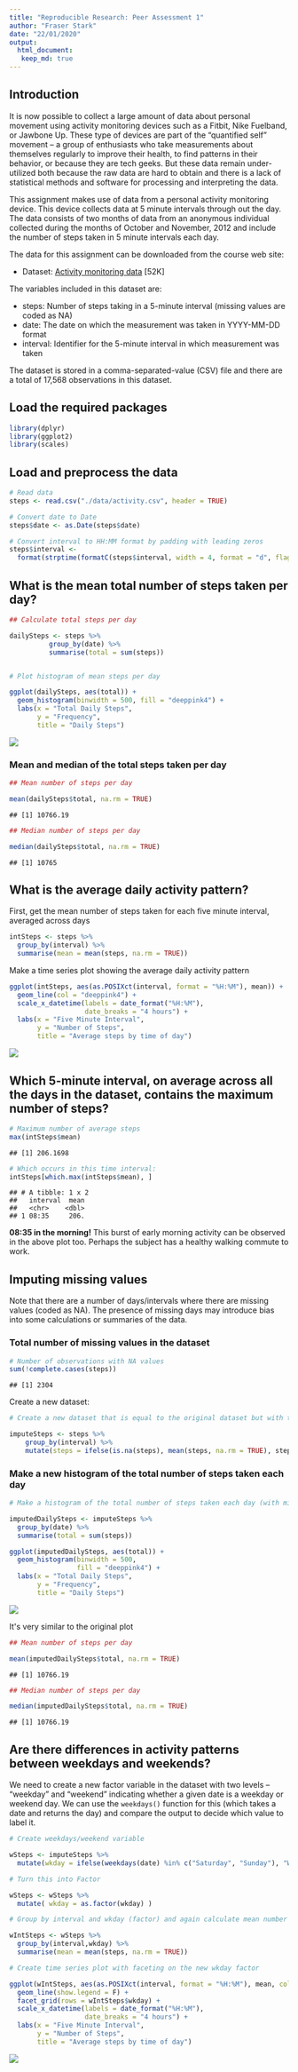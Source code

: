 ```yaml
---
title: "Reproducible Research: Peer Assessment 1"
author: "Fraser Stark"
date: "22/01/2020"
output: 
  html_document: 
   keep_md: true
---
```




## Introduction

It is now possible to collect a large amount of data about personal movement using activity monitoring devices such as a Fitbit, Nike Fuelband, or Jawbone Up. These type of devices are part of the “quantified self” movement – a group of enthusiasts who take measurements about themselves regularly to improve their health, to find patterns in their behavior, or because they are tech geeks. But these data remain under-utilized both because the raw data are hard to obtain and there is a lack of statistical methods and software for processing and interpreting the data.

This assignment makes use of data from a personal activity monitoring device. This device collects data at 5 minute intervals through out the day. The data consists of two months of data from an anonymous individual collected during the months of October and November, 2012 and include the number of steps taken in 5 minute intervals each day.

The data for this assignment can be downloaded from the course web site:

* Dataset: [Activity monitoring data](https://d396qusza40orc.cloudfront.net/repdata%2Fdata%2Factivity.zip) [52K]

The variables included in this dataset are:

* steps: Number of steps taking in a 5-minute interval (missing values are coded as NA)
* date: The date on which the measurement was taken in YYYY-MM-DD format
* interval: Identifier for the 5-minute interval in which measurement was taken

The dataset is stored in a comma-separated-value (CSV) file and there are a total of 17,568 observations in this dataset.

## Load the required packages


```r
library(dplyr)
library(ggplot2)
library(scales)
```



## Load and preprocess the data




```r
# Read data
steps <- read.csv("./data/activity.csv", header = TRUE)

# Convert date to Date
steps$date <- as.Date(steps$date)

# Convert interval to HH:MM format by padding with leading zeros
steps$interval <- 
  format(strptime(formatC(steps$interval, width = 4, format = "d", flag = "0"), format="%H%M"), format = "%H:%M")
```


## What is the mean total number of steps taken per day?


```r
## Calculate total steps per day

dailySteps <- steps %>%  
          group_by(date) %>%
          summarise(total = sum(steps))


# Plot histogram of mean steps per day

ggplot(dailySteps, aes(total)) + 
  geom_histogram(binwidth = 500, fill = "deeppink4") +
  labs(x = "Total Daily Steps", 
       y = "Frequency", 
       title = "Daily Steps")
```

![](PA1_template_files/figure-html/unnamed-chunk-3-1.png)<!-- -->


###  Mean and median of the total steps taken per day


```r
## Mean number of steps per day

mean(dailySteps$total, na.rm = TRUE)
```

```
## [1] 10766.19
```

```r
## Median number of steps per day

median(dailySteps$total, na.rm = TRUE)
```

```
## [1] 10765
```


## What is the average daily activity pattern?

First, get the mean number of steps taken for each five minute interval, averaged across days


```r
intSteps <- steps %>% 
  group_by(interval) %>%
  summarise(mean = mean(steps, na.rm = TRUE))
```

Make a time series plot showing the average daily activity pattern


```r
ggplot(intSteps, aes(as.POSIXct(interval, format = "%H:%M"), mean)) + 
  geom_line(col = "deeppink4") +
  scale_x_datetime(labels = date_format("%H:%M"), 
                   date_breaks = "4 hours") +
  labs(x = "Five Minute Interval", 
       y = "Number of Steps", 
       title = "Average steps by time of day")
```

![](PA1_template_files/figure-html/unnamed-chunk-6-1.png)<!-- -->


## Which 5-minute interval, on average across all the days in the dataset, contains the maximum number of steps?


```r
# Maximum number of average steps
max(intSteps$mean)
```

```
## [1] 206.1698
```

```r
# Which occurs in this time interval:
intSteps[which.max(intSteps$mean), ]
```

```
## # A tibble: 1 x 2
##   interval  mean
##   <chr>    <dbl>
## 1 08:35     206.
```
  

**08:35 in the morning!** This burst of early morning activity can be observed in the above plot too. Perhaps the subject has a healthy walking commute to work.


## Imputing missing values

Note that there are a number of days/intervals where there are missing values (coded as NA). The presence of missing days may introduce bias into some calculations or summaries of the data.

### Total number of missing values in the dataset 


```r
# Number of observations with NA values 
sum(!complete.cases(steps))
```

```
## [1] 2304
```

Create a new dataset:


```r
# Create a new dataset that is equal to the original dataset but with the missing data filled in.

imputeSteps <- steps %>%
    group_by(interval) %>%
    mutate(steps = ifelse(is.na(steps), mean(steps, na.rm = TRUE), steps))
```


### Make a new histogram of the total number of steps taken each day


```r
# Make a histogram of the total number of steps taken each day (with missing values subbed in)

imputedDailySteps <- imputeSteps %>% 
  group_by(date) %>%
  summarise(total = sum(steps))

ggplot(imputedDailySteps, aes(total)) + 
  geom_histogram(binwidth = 500, 
                 fill = "deeppink4") +
  labs(x = "Total Daily Steps", 
       y = "Frequency", 
       title = "Daily Steps")
```

![](PA1_template_files/figure-html/unnamed-chunk-10-1.png)<!-- -->

It's very similar to the original plot


```r
## Mean number of steps per day

mean(imputedDailySteps$total, na.rm = TRUE)
```

```
## [1] 10766.19
```

```r
## Median number of steps per day

median(imputedDailySteps$total, na.rm = TRUE)
```

```
## [1] 10766.19
```


## Are there differences in activity patterns between weekdays and weekends?

We need to create a new factor variable in the dataset with two levels – “weekday” and “weekend” indicating whether a given date is a weekday or weekend day. We can use the `weekdays()` function for this (which takes a date and returns the day) and compare the output to decide which value to label it.


```r
# Create weekdays/weekend variable

wSteps <- imputeSteps %>%
  mutate(wkday = ifelse(weekdays(date) %in% c("Saturday", "Sunday"), "Weekend", "Weekday" ))

# Turn this into Factor

wSteps <- wSteps %>%
  mutate( wkday = as.factor(wkday) )
```


```r
# Group by interval and wkday (factor) and again calculate mean number of steps

wIntSteps <- wSteps %>% 
  group_by(interval,wkday) %>%
  summarise(mean = mean(steps, na.rm = TRUE))
```


```r
# Create time series plot with faceting on the new wkday factor

ggplot(wIntSteps, aes(as.POSIXct(interval, format = "%H:%M"), mean, col = wkday)) + 
  geom_line(show.legend = F) +
  facet_grid(rows = wIntSteps$wkday) +
  scale_x_datetime(labels = date_format("%H:%M"), 
                   date_breaks = "4 hours") +
  labs(x = "Five Minute Interval", 
       y = "Number of Steps", 
       title = "Average steps by time of day")
```

![](PA1_template_files/figure-html/unnamed-chunk-14-1.png)<!-- -->

